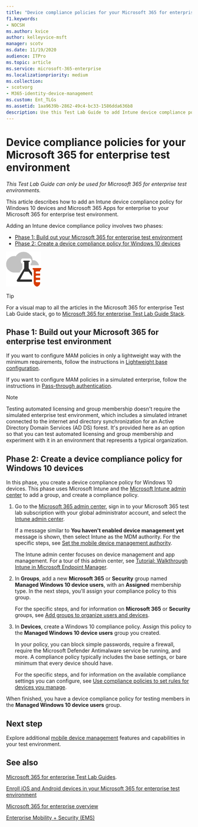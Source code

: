 ```yaml
---
title: "Device compliance policies for your Microsoft 365 for enterprise test environment"
f1.keywords:
- NOCSH
ms.author: kvice
author: kelleyvice-msft
manager: scotv
ms.date: 11/19/2020
audience: ITPro
ms.topic: article
ms.service: microsoft-365-enterprise
ms.localizationpriority: medium
ms.collection: 
- scotvorg
- M365-identity-device-management
ms.custom: Ent_TLGs
ms.assetid: 1aa9639b-2862-49c4-bc33-1586dda636b8
description: Use this Test Lab Guide to add Intune device compliance policies to your Microsoft 365 for enterprise test environment.
---
```


# Device compliance policies for your Microsoft 365 for enterprise test environment

*This Test Lab Guide can only be used for Microsoft 365 for enterprise test environments.*

This article describes how to add an Intune device compliance policy for Windows 10 devices and Microsoft 365 Apps for enterprise to your Microsoft 365 for enterprise test environment.

Adding an Intune device compliance policy involves two phases:
- [Phase 1: Build out your Microsoft 365 for enterprise test environment](#phase-1-build-out-your-microsoft-365-for-enterprise-test-environment)
- [Phase 2: Create a device compliance policy for Windows 10 devices](#phase-2-create-a-device-compliance-policy-for-windows-10-devices)

![Test Lab Guides for the Microsoft cloud.](../media/m365-enterprise-test-lab-guides/cloud-tlg-icon.png)

> [!TIP]
> For a visual map to all the articles in the Microsoft 365 for enterprise Test Lab Guide stack, go to [Microsoft 365 for enterprise Test Lab Guide Stack](../downloads/Microsoft365EnterpriseTLGStack.pdf).

## Phase 1: Build out your Microsoft 365 for enterprise test environment

If you want to configure MAM policies in only a lightweight way with the minimum requirements, follow the instructions in [Lightweight base configuration](lightweight-base-configuration-microsoft-365-enterprise.md).
  
If you want to configure MAM policies in a simulated enterprise, follow the instructions in [Pass-through authentication](pass-through-auth-m365-ent-test-environment.md).
  
> [!NOTE]
> Testing automated licensing and group membership doesn't require the simulated enterprise test environment, which includes a simulated intranet connected to the internet and directory synchronization for an Active Directory Domain Services (AD DS) forest. It's provided here as an option so that you can test automated licensing and group membership and experiment with it in an environment that represents a typical organization.
>  

## Phase 2: Create a device compliance policy for Windows 10 devices

In this phase, you create a device compliance policy for Windows 10 devices. This phase uses Microsoft Intune and the [Microsoft Intune admin center](https://go.microsoft.com/fwlink/?linkid=2109431) to add a group, and create a compliance policy.

1. Go to the [Microsoft 365 admin center](https://admin.microsoft.com), sign in to your Microsoft 365 test lab subscription with your global administrator account, and select the <a href="https://go.microsoft.com/fwlink/?linkid=2109431" target="_blank">Intune admin center</a>.

    If a message similar to **You haven't enabled device management yet** message is shown, then select Intune as the MDM authority. For the specific steps, see [Set the mobile device management authority](/mem/intune/fundamentals/mdm-authority-set).

    The Intune admin center focuses on device management and app management. For a tour of this admin center, see [Tutorial: Walkthrough Intune in Microsoft Endpoint Manager](/mem/intune/fundamentals/tutorial-walkthrough-endpoint-manager).

2. In **Groups**, add a new **Microsoft 365** or **Security** group named **Managed Windows 10 device users**, with an **Assigned** membership type. In the next steps, you'll assign your compliance policy to this group. 

    For the specific steps, and for information on **Microsoft 365** or **Security** groups, see [Add groups to organize users and devices](/mem/intune/fundamentals/groups-add).

3. In **Devices**, create a Windows 10 compliance policy. Assign this policy to the **Managed Windows 10 device users** group you created.

    In your policy, you can block simple passwords, require a firewall, require the Microsoft Defender Antimalware service be running, and more. A compliance policy typically includes the base settings, or bare minimum that every device should have.

    For the specific steps, and for information on the available compliance settings you can configure, see [Use compliance policies to set rules for devices you manage](/mem/intune/protect/device-compliance-get-started).

When finished, you have a device compliance policy for testing members in the **Managed Windows 10 device users** group.
  
## Next step

Explore additional [mobile device management](m365-enterprise-test-lab-guides.md#mobile-device-management) features and capabilities in your test environment.

## See also

[Microsoft 365 for enterprise Test Lab Guides](m365-enterprise-test-lab-guides.md).
  
[Enroll iOS and Android devices in your Microsoft 365 for enterprise test environment](enroll-ios-and-android-devices-in-your-microsoft-enterprise-365-dev-test-environ.md)
  
[Microsoft 365 for enterprise overview](microsoft-365-overview.md)

[Enterprise Mobility + Security (EMS)](https://www.microsoft.com/cloud-platform/enterprise-mobility-security)

